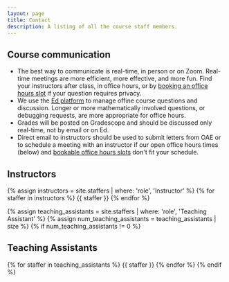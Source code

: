 ```yaml
---
layout: page
title: Contact
description: A listing of all the course staff members.
---
```


<!-- # Staff

Staff information is stored in the `_staffers` directory and rendered according to the layout file, `_layouts/staffer.html`. -->

## Course communication 

* The best way to communicate is real-time, in person or on Zoom. 
Real-time meetings are more efficient, more effective, and more fun.
Find your instructors after class, in office hours, or by [booking an office hours slot](https://calendar.app.google/eeHciuuD1mdrCYQy7) if your question requires privacy.
* We use the [Ed platform](https://edstem.org/us/courses/38299) to manage offine course questions and discussion. 
Longer or more mathematically involved questions, or debugging requests, are more appropriate for office hours.
* Grades will be posted on Gradescope and should be discussed only real-time, not by email or on Ed.
* Direct email to instructors should be used to submit letters from OAE
or to schedule a meeting with an instructor if our open office hours times (below) and [bookable office hours slots](https://calendar.app.google/eeHciuuD1mdrCYQy7) don't fit your schedule.

## Instructors

{% assign instructors = site.staffers | where: 'role', 'Instructor' %}
{% for staffer in instructors %}
{{ staffer }}
{% endfor %}

{% assign teaching_assistants = site.staffers | where: 'role', 'Teaching Assistant' %}
{% assign num_teaching_assistants = teaching_assistants | size %}
{% if num_teaching_assistants != 0 %}
## Teaching Assistants

{% for staffer in teaching_assistants %}
{{ staffer }}
{% endfor %}
{% endif %}
